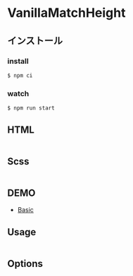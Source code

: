 # VanillaMatchHeight

## インストール
### install
```zsh
$ npm ci
```
### watch
```zsh
$ npm run start
```



## HTML
```html

```



## Scss
```scss

```



## DEMO
* [Basic](https://hishohub.github.io/matchHeight/)



## Usage
```javascript

```



## Options
